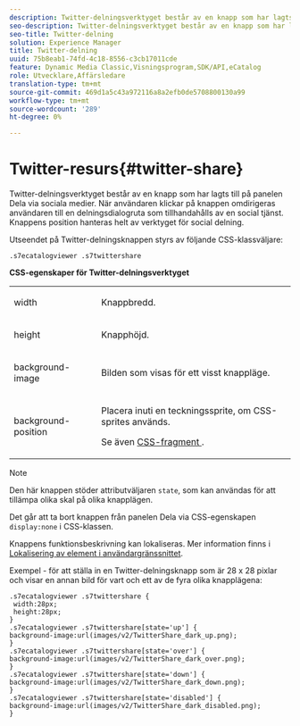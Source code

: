 ```yaml
---
description: Twitter-delningsverktyget består av en knapp som har lagts till på panelen Dela via sociala medier. När användaren klickar på knappen omdirigeras användaren till en delningsdialogruta som tillhandahålls av en social tjänst. Knappens position hanteras helt av verktyget för social delning.
seo-description: Twitter-delningsverktyget består av en knapp som har lagts till på panelen Dela via sociala medier. När användaren klickar på knappen omdirigeras användaren till en delningsdialogruta som tillhandahålls av en social tjänst. Knappens position hanteras helt av verktyget för social delning.
seo-title: Twitter-delning
solution: Experience Manager
title: Twitter-delning
uuid: 75b8eab1-74fd-4c18-8556-c3cb17011cde
feature: Dynamic Media Classic,Visningsprogram,SDK/API,eCatalog
role: Utvecklare,Affärsledare
translation-type: tm+mt
source-git-commit: 469d1a5c43a972116a8a2efb0de5708800130a99
workflow-type: tm+mt
source-wordcount: '289'
ht-degree: 0%

---
```



# Twitter-resurs{#twitter-share}

Twitter-delningsverktyget består av en knapp som har lagts till på panelen Dela via sociala medier. När användaren klickar på knappen omdirigeras användaren till en delningsdialogruta som tillhandahålls av en social tjänst. Knappens position hanteras helt av verktyget för social delning.

<!--<a id="section_ADDF98E91AF24F618289D1682A5FB13A"></a>-->

Utseendet på Twitter-delningsknappen styrs av följande CSS-klassväljare:

```
.s7ecatalogviewer .s7twittershare
```

**CSS-egenskaper för Twitter-delningsverktyget**

<table id="table_C48C56E696304C9BAFEE71BA9EA9A174"> 
 <tbody> 
  <tr> 
   <td colname="col1"> <p> <span class="codeph"> width </span> </p> </td> 
   <td colname="col2"> <p>Knappbredd. </p> </td> 
  </tr> 
  <tr> 
   <td colname="col1"> <p> <span class="codeph"> height  </span> </p> </td> 
   <td colname="col2"> <p>Knapphöjd. </p> </td> 
  </tr> 
  <tr> 
   <td colname="col1"> <p> <span class="codeph"> background-image  </span> </p> </td> 
   <td colname="col2"> <p> Bilden som visas för ett visst knappläge. </p> </td> 
  </tr> 
  <tr> 
   <td colname="col1"> <p> <span class="codeph"> background-position  </span> </p> </td> 
   <td colname="col2"> <p> Placera inuti en teckningssprite, om CSS-sprites används. </p> <p>Se även <a href="../../../c-html5-s7-aem-asset-viewers/c-html5-20-ecatalog-viewer-about/c-html5-20-ecatalog-viewer-customizingviewer/c-html5-20-ecatalog-viewer-customizingviewer.md#section-9d570f95eb2443aca74c1b02f6e89aff" format="dita" scope="local"> CSS-fragment </a>. </p> </td> 
  </tr> 
 </tbody> 
</table>

>[!NOTE]
>
>Den här knappen stöder attributväljaren `state`, som kan användas för att tillämpa olika skal på olika knapplägen.

Det går att ta bort knappen från panelen Dela via CSS-egenskapen `display:none` i CSS-klassen.

Knappens funktionsbeskrivning kan lokaliseras. Mer information finns i [Lokalisering av element i användargränssnittet](../../../c-html5-s7-aem-asset-viewers/c-html5-20-ecatalog-viewer-about/c-html5-20-ecatalog-viewer-localization.md#concept-cbfc39344c494eb7b9f6a272cff0cc74).

Exempel - för att ställa in en Twitter-delningsknapp som är 28 x 28 pixlar och visar en annan bild för vart och ett av de fyra olika knapplägena:

```
.s7ecatalogviewer .s7twittershare { 
 width:28px; 
 height:28px; 
} 
.s7ecatalogviewer .s7twittershare[state='up'] { 
background-image:url(images/v2/TwitterShare_dark_up.png); 
} 
.s7ecatalogviewer .s7twittershare[state='over'] { 
background-image:url(images/v2/TwitterShare_dark_over.png); 
} 
.s7ecatalogviewer .s7twittershare[state='down'] { 
background-image:url(images/v2/TwitterShare_dark_down.png); 
} 
.s7ecatalogviewer .s7twittershare[state='disabled'] { 
background-image:url(images/v2/TwitterShare_dark_disabled.png); 
}
```

